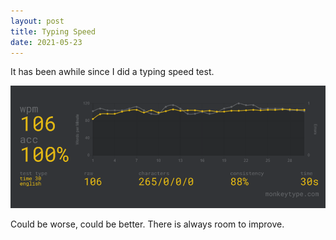 ```yaml
---
layout: post
title: Typing Speed
date: 2021-05-23
---
```


It has been awhile since I did a typing speed test.

![](/assets/posts/2021-05-23-typing-speed.png)

Could be worse, could be better. There is always room to improve.
